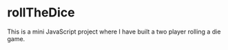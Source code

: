 # rollTheDice
This is a mini JavaScript project where I have built a two player rolling a die game.
